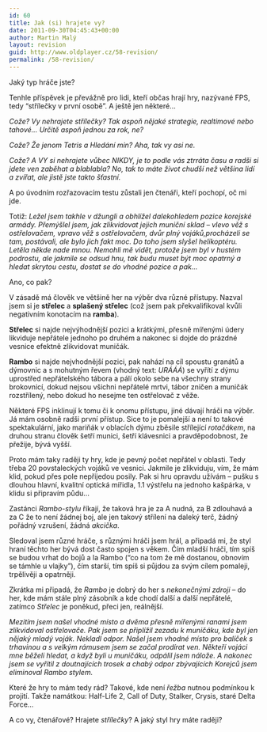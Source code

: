 ```yaml
---
id: 60
title: Jak (si) hrajete vy?
date: 2011-09-30T04:45:43+00:00
author: Martin Malý
layout: revision
guid: http://www.oldplayer.cz/58-revision/
permalink: /58-revision/
---
```

Jaký typ hráče jste?

Tenhle příspěvek je převážně pro lidi, kteří občas hrají hry, nazývané FPS, tedy &#8220;střílečky v první osobě&#8221;. A ještě jen některé&#8230;

_Cože? Vy nehrajete střílečky? Tak aspoň nějaké strategie, realtimové nebo tahové&#8230; Určitě aspoň jednou za rok, ne?_ 

_Cože? Že jenom Tetris a Hledání min? Aha, tak vy asi ne._

_Cože? A VY si nehrajete vůbec NIKDY, je to podle vás ztrráta času a radši si jdete ven zaběhat a_ _blablabla? No, tak to máte život chudší než většina lidí a zvířat, ale jistě jste takto šťastní._

A po úvodním rozřazovacím testu zůstali jen čtenáři, kteří pochopí, oč mi jde.

Totiž: _Ležel jsem takhle v džungli a obhlížel dalekohledem pozice korejské armády. Přemýšlel jsem, jak zlikvidovat jejich muniční sklad – vlevo věž s ostřelovačem, vpravo věž s ostřelovačem, dvůr plný vojáků,procházeli se tam, postávali, ale bylo jich fakt moc. Do toho jsem slyšel helikoptéru. Letěla někde nade mnou. Nemohli mě vidět, protože jsem byl v hustém podrostu, ale jakmile se odsud hnu, tak budu muset být moc opatrný a hledat skrytou cestu, dostat se do vhodné pozice a pak&#8230;_

Ano, co pak?

V zásadě má člověk ve většině her na výběr dva různé přístupy. Nazval jsem si je **střelec** a **splašený střelec** (což jsem pak překvalifikoval kvůli negativním konotacím na **ramba**).

**Střelec** si najde nejvýhodnější pozici a krátkými, přesně mířenými údery likviduje nepřátele jednoho po druhém a nakonec si dojde do prázdné vesnice efektně zlikvidovat muničák.

**Rambo** si najde nejvhodnější pozici, pak nahází na cíl spoustu granátů a dýmovnic a s mohutným řevem (vhodný text: _URÁÁÁ_) se vyřítí z dýmu uprostřed nepřátelského tábora a pálí okolo sebe na všechny strany brokovnicí, dokud nejsou všichni nepřátelé mrtvi, tábor zničen a muničák rozstřílený, nebo dokud ho nesejme ten ostřelovač z věže.

Některé FPS inklinují k tomu či k onomu přístupu, jiné dávají hráči na výběr. Já mám osobně radši první přístup. Sice to je pomalejší a není to takové spektakulární, jako mariňák v oblacích dýmu zběsile střílející _rotačákem_, na druhou stranu člověk šetří munici, šetří klávesnici a pravděpodobnost, že přežije, bývá vyšší.

Proto mám taky raději ty hry, kde je pevný počet nepřátel v oblasti. Tedy třeba 20 povstaleckých vojáků ve vesnici. Jakmile je zlikviduju, vím, že mám klid, pokud přes pole nepřijedou posily. Pak si hru opravdu užívám – pušku s dlouhou hlavní, kvalitní optická mířidla, 1.1 výstřelu na jednoho kašpárka, v klidu si připravím půdu&#8230;

Zastánci _Rambo-stylu_ říkají, že taková hra je za A nudná, za B zdlouhavá a za C že to není žádnej boj, ale jen takový střílení na daleký terč, žádný pořádný vzrušení, žádná _akcička_.

Sledoval jsem různé hráče, s různými hráči jsem hrál, a připadá mi, že styl hraní těchto her bývá dost často spojen s věkem. Čím mladší hráči, tím spíš se budou vrhat do bojů a la Rambo (&#8220;co na tom že mě dostanou, obnovím se támhle u vlajky&#8221;), čím starší, tím spíš si půjdou za svým cílem pomaleji, trpělivěji a opatrněji.

Zkrátka mi připadá, že _Rambo_ je dobrý do her s _nekonečnými zdroji_ – do her, kde mám stále plný zásobník a kde chodí další a další nepřátelé, zatímco _Střelec_ je poněkud, přeci jen, reálnější.

_Mezitím jsem našel vhodné místo a dvěma přesně mířenými ranami jsem zlikvidoval ostřelovače. Pak jsem se připlížil zezadu k muničáku, kde byl jen nějaký mladý voják. Nekladl odpor. Našel jsem vhodné místo pro balíček s trhavinou a s velkým rámusem jsem se začal prodírat ven. Někteří vojáci mne běželi hledat, a když byli u muničáku, odpálil jsem nálože. A nakonec jsem se vyřítil z doutnajících trosek a chabý odpor zbývajících Korejců jsem eliminoval Rambo stylem._

Které že hry to mám tedy rád? Takové, kde není _řežba_ nutnou podmínkou k projití. Takže namátkou: Half-Life 2, Call of Duty, Stalker, Crysis, staré Delta Force&#8230;

A co vy, čtenářové? Hrajete _střílečky_? A jaký styl hry máte raději?

<div id="google_plus_one">
  <g:plusone></g:plusone>
</div>

<div id="fb_send_like">
</div>